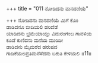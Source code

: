 +++
title = "011 ನೋಡಿದನು ಮನದಣಿಯೆ"

+++
ನೋಡಿದನು ಮನದಣಿಯೆ ಮಿಗೆ ಕೊಂ  
ಡಾಡಿದನೂ ಬೀದಿಯಲಿ ಹರಿದೆಡೆ   
ಯಾಡಿದನು ಭ್ರಮೆಯಾಯ್ತು ವಿದುರಂಗೆಂಬ ಗಾವಳಿಯ   
ಕೂಡೆ ಕುಣಿದನು ಮನೆಯ ಮುರಿದೀ  
ಡಾಡಿದನು ಮೈಮರೆದ ಹರುಷದ   
ಗಾಡಿಕೆಯಲಪ್ರತಿಮನೆಸೆದನು ಬಕುತಿ ಕೇಳಿಯಲಿ    ॥11॥